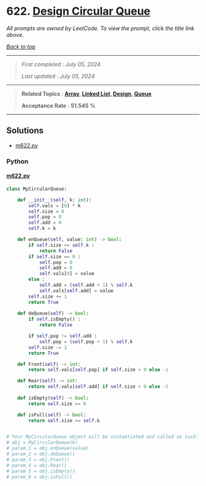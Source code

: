 # 622. [Design Circular Queue](<https://leetcode.com/problems/design-circular-queue>)

*All prompts are owned by LeetCode. To view the prompt, click the title link above.*

*[Back to top](<../README.md>)*

------

> *First completed : July 05, 2024*
>
> *Last updated : July 05, 2024*


------

> **Related Topics** : **[Array](<by_topic/Array.md>), [Linked List](<by_topic/Linked List.md>), [Design](<by_topic/Design.md>), [Queue](<by_topic/Queue.md>)**
>
> **Acceptance Rate** : **51.545 %**


------

## Solutions

- [m622.py](<../my-submissions/m622.py>)
### Python
#### [m622.py](<../my-submissions/m622.py>)
```Python
class MyCircularQueue:

    def __init__(self, k: int):
        self.vals = [0] * k
        self.size = 0
        self.pop = 0
        self.add = 0
        self.k = k

    def enQueue(self, value: int) -> bool:
        if self.size >= self.k :
            return False
        if self.size == 0 :
            self.pop = 0
            self.add = 0
            self.vals[0] = value
        else :
            self.add = (self.add + 1) % self.k
            self.vals[self.add] = value
        self.size += 1
        return True
        
    def deQueue(self) -> bool:
        if self.isEmpty() :
            return False

        if self.pop != self.add :
            self.pop = (self.pop + 1) % self.k
        self.size -= 1
        return True

    def Front(self) -> int:
        return self.vals[self.pop] if self.size > 0 else -1

    def Rear(self) -> int:
        return self.vals[self.add] if self.size > 0 else -1
        
    def isEmpty(self) -> bool:
        return self.size == 0

    def isFull(self) -> bool:
        return self.size == self.k


# Your MyCircularQueue object will be instantiated and called as such:
# obj = MyCircularQueue(k)
# param_1 = obj.enQueue(value)
# param_2 = obj.deQueue()
# param_3 = obj.Front()
# param_4 = obj.Rear()
# param_5 = obj.isEmpty()
# param_6 = obj.isFull()
```

